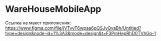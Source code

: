 # WareHouseMobileApp
Ссылка на макет приложения: https://www.figma.com/file/jVTvvT6wpaa6pQSJyQyaBh/Untitled?type=design&node-id=1%3A3&mode=design&t=F3PmHepRhD0TVhGo-1
